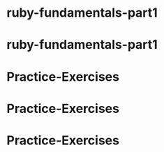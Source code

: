 # ruby-fundamentals-part1
# ruby-fundamentals-part1
# Practice-Exercises
# Practice-Exercises
# Practice-Exercises
